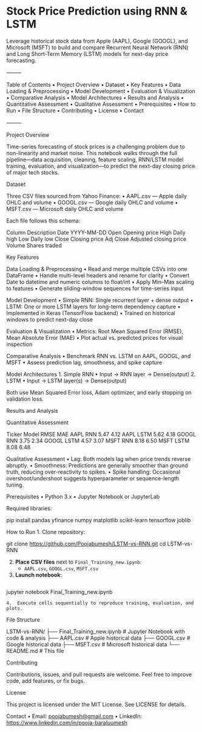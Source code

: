 # Stock Price Prediction using RNN & LSTM

Leverage historical stock data from Apple (AAPL), Google (GOOGL), and Microsoft (MSFT) to build and compare Recurrent Neural Network (RNN) and Long Short-Term Memory (LSTM) models for next-day price forecasting.

⸻

Table of Contents
	•	Project Overview
	•	Dataset
	•	Key Features
	•	Data Loading & Preprocessing
	•	Model Development
	•	Evaluation & Visualization
	•	Comparative Analysis
	•	Model Architectures
	•	Results and Analysis
	•	Quantitative Assessment
	•	Qualitative Assessment
	•	Prerequisites
	•	How to Run
	•	File Structure
	•	Contributing
	•	License
	•	Contact

⸻

Project Overview

Time-series forecasting of stock prices is a challenging problem due to non-linearity and market noise. This notebook walks through the full pipeline—data acquisition, cleaning, feature scaling, RNN/LSTM model training, evaluation, and visualization—to predict the next-day closing price of major tech stocks.

Dataset

Three CSV files sourced from Yahoo Finance:
	•	AAPL.csv — Apple daily OHLC and volume
	•	GOOGL.csv — Google daily OHLC and volume
	•	MSFT.csv — Microsoft daily OHLC and volume

Each file follows this schema:

Column	Description
Date	YYYY-MM-DD
Open	Opening price
High	Daily high
Low	Daily low
Close	Closing price
Adj Close	Adjusted closing price
Volume	Shares traded

Key Features

Data Loading & Preprocessing
	•	Read and merge multiple CSVs into one DataFrame
	•	Handle multi-level headers and rename for clarity
	•	Convert Date to datetime and numeric columns to float/int
	•	Apply Min–Max scaling to features
	•	Generate sliding-window sequences for time-series input

Model Development
	•	Simple RNN: Single recurrent layer + dense output
	•	LSTM: One or more LSTM layers for long-term dependency capture
	•	Implemented in Keras (TensorFlow backend)
	•	Trained on historical windows to predict next-day close

Evaluation & Visualization
	•	Metrics: Root Mean Squared Error (RMSE), Mean Absolute Error (MAE)
	•	Plot actual vs. predicted prices for visual inspection

Comparative Analysis
	•	Benchmark RNN vs. LSTM on AAPL, GOOGL, and MSFT
	•	Assess prediction lag, smoothness, and spike capture

Model Architectures
	1.	Simple RNN
	•	Input → RNN layer → Dense(output)
	2.	LSTM
	•	Input → LSTM layer(s) → Dense(output)

Both use Mean Squared Error loss, Adam optimizer, and early stopping on validation loss.

Results and Analysis

Quantitative Assessment

Ticker	Model	RMSE	MAE
AAPL	RNN	5.47	4.12
AAPL	LSTM	5.62	4.18
GOOGL	RNN	3.75	2.34
GOOGL	LSTM	4.57	3.07
MSFT	RNN	8.18	6.50
MSFT	LSTM	8.08	6.48

Qualitative Assessment
	•	Lag: Both models lag when price trends reverse abruptly.
	•	Smoothness: Predictions are generally smoother than ground truth, reducing over-reactivity to spikes.
	•	Spike handling: Occasional overshoot/undershoot suggests hyperparameter or sequence-length tuning.

Prerequisites
	•	Python 3.x
	•	Jupyter Notebook or JupyterLab

Required libraries:

pip install pandas yfinance numpy matplotlib scikit-learn tensorflow joblib

How to Run
	1.	Clone repository:





git clone https://github.com/Poojabumesh/LSTM-vs-RNN.git
cd LSTM-vs-RNN

2. **Place CSV files** next to `Final_Training_new.ipynb`:
   - `AAPL.csv`, `GOOGL.csv`, `MSFT.csv`
3. **Launch notebook**:
   ```bash
jupyter notebook Final_Training_new.ipynb

	4.	Execute cells sequentially to reproduce training, evaluation, and plots.

File Structure

LSTM-vs-RNN/
├── Final_Training_new.ipynb   # Jupyter Notebook with code & analysis
├── AAPL.csv                   # Apple historical data
├── GOOGL.csv                  # Google historical data
├── MSFT.csv                   # Microsoft historical data
└── README.md                  # This file

Contributing

Contributions, issues, and pull requests are welcome. Feel free to improve code, add features, or fix bugs.

License

This project is licensed under the MIT License. See LICENSE for details.

Contact
	•	Email: poojabumesh@gmail.com
	•	LinkedIn: https://www.linkedin.com/in/pooja-baraluumesh
